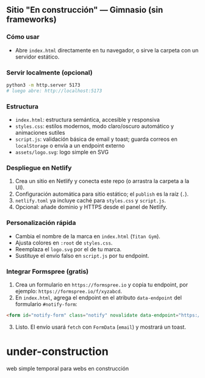 ## Sitio "En construcción" — Gimnasio (sin frameworks)

### Cómo usar
- Abre `index.html` directamente en tu navegador, o sirve la carpeta con un servidor estático.

### Servir localmente (opcional)
```bash
python3 -m http.server 5173
# luego abre: http://localhost:5173
```

### Estructura
- `index.html`: estructura semántica, accesible y responsiva
- `styles.css`: estilos modernos, modo claro/oscuro automático y animaciones sutiles
- `script.js`: validación básica de email y toast; guarda correos en `localStorage` o envía a un endpoint externo
- `assets/logo.svg`: logo simple en SVG

### Despliegue en Netlify
1. Crea un sitio en Netlify y conecta este repo (o arrastra la carpeta a la UI).
2. Configuración automática para sitio estático; el `publish` es la raíz (`.`).
3. `netlify.toml` ya incluye caché para `styles.css` y `script.js`.
4. Opcional: añade dominio y HTTPS desde el panel de Netlify.

### Personalización rápida
- Cambia el nombre de la marca en `index.html` (`Titan Gym`).
- Ajusta colores en `:root` de `styles.css`.
- Reemplaza el `logo.svg` por el de tu marca.
- Sustituye el envío falso en `script.js` por tu endpoint.

### Integrar Formspree (gratis)
1) Crea un formulario en `https://formspree.io` y copia tu endpoint, por ejemplo: `https://formspree.io/f/xyzabcd`.
2) En `index.html`, agrega el endpoint en el atributo `data-endpoint` del formulario `#notify-form`:
```html
<form id="notify-form" class="notify" novalidate data-endpoint="https://formspree.io/f/xyzabcd">
```
3) Listo. El envío usará `fetch` con `FormData` (`email`) y mostrará un toast.


# under-construction
web simple temporal para webs en construcción 
